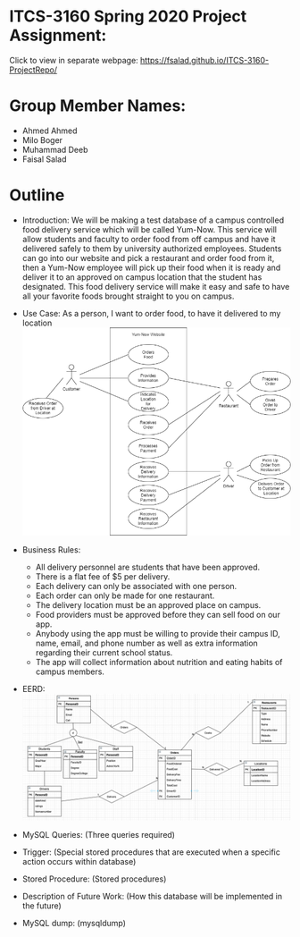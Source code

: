 # ITCS-3160 Spring 2020 Project Assignment:

Click to view in separate webpage:
https://fsalad.github.io/ITCS-3160-ProjectRepo/

# Group Member Names:
- Ahmed Ahmed
- Milo Boger
- Muhammad Deeb
- Faisal Salad

# Outline
- Introduction:
  We will be making a test database of a campus controlled food delivery service which will be called Yum-Now. This service will allow students and faculty to order food from off campus and have it delivered safely to them by university authorized employees. Students can go into our website and pick a restaurant and order food from it, then a Yum-Now employee will pick up their food when it is ready and deliver it to an approved on campus location that the student has designated. This food delivery service will make it easy and safe to have all your favorite foods brought straight to you on campus.

- Use Case:
As a person, I want to order food, to have it delivered to my location
![](images/User%20Case.png)
  
- Business Rules:
  * All delivery personnel are students that have been approved.
  * There is a flat fee of $5 per delivery.
  * Each delivery can only be associated with one person.
  * Each order can only be made for one restaurant.
  * The delivery location must be an approved place on campus.
  * Food providers must be approved before they can sell food on our app.
  * Anybody using the app must be willing to provide their campus ID, name, email, and phone number as well as extra information regarding their current school status.
  * The app will collect information about nutrition and eating habits of campus members.
  
- EERD:
  ![TestImage](images/EERD.png)
  
- MySQL Queries:
  (Three queries required)
  
- Trigger:
  (Special stored procedures that are executed when a specific action occurs within database)
  
- Stored Procedure:
  (Stored procedures)
  
- Description of Future Work:
  (How this database will be implemented in the future)
  
- MySQL dump:
  (mysqldump)
